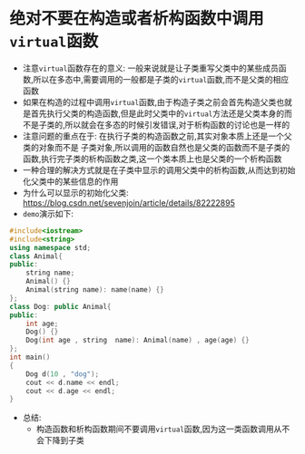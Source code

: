 # 绝对不要在构造或者析构函数中调用`virtual`函数
- 注意`virtual`函数存在的意义: 一般来说就是让子类重写父类中的某些成员函数,所以在多态中,需要调用的一般都是子类的`virtual`函数,而不是父类的相应函数
- 如果在构造的过程中调用`virtual`函数,由于构造子类之前会首先构造父类也就是首先执行父类的构造函数,但是此时父类中的`virtual`方法还是父类本身的而不是子类的,所以就会在多态的时候引发错误,对于析构函数的讨论也是一样的
- 注意问题的重点在于: 在执行子类的构造函数之前,其实对象本质上还是一个父类的对象而不是 子类对象,所以调用的函数自然也是父类的函数而不是子类的函数,执行完子类的析构函数之类,这一个类本质上也是父类的一个析构函数
- 一种合理的解决方式就是在子类中显示的调用父类中的析构函数,从而达到初始化父类中的某些信息的作用
- 为什么可以显示的初始化父类: https://blog.csdn.net/sevenjoin/article/details/82222895
- `demo`演示如下:
```cpp
#include<iostream>
#include<string>
using namespace std;
class Animal{
public:
    string name;
    Animal() {}
    Animal(string name): name(name) {}
};
class Dog: public Animal{
public:
    int age;
    Dog() {}
    Dog(int age , string  name): Animal(name) , age(age) {}
};
int main()
{
    Dog d(10 , "dog");
    cout << d.name << endl;
    cout << d.age << endl;
}
```
- 总结:
  - 构造函数和析构函数期间不要调用`virtual`函数,因为这一类函数调用从不会下降到子类